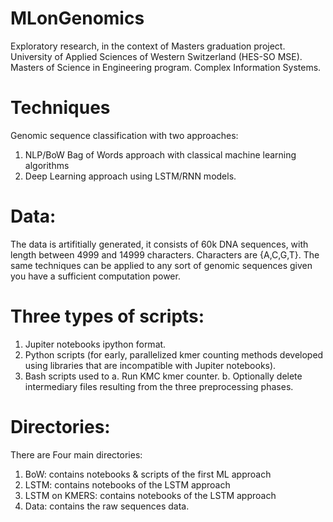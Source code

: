 # MLonGenomics
Exploratory research, in the context of Masters graduation project.  University of Applied Sciences of Western Switzerland (HES-SO MSE). Masters of Science in Engineering program. Complex Information Systems.

# Techniques
Genomic sequence classification with two approaches:
1. NLP/BoW Bag of Words approach with classical machine learning algorithms
2. Deep Learning approach using LSTM/RNN models.

# Data: 
The data is artifitially generated, it consists of 60k DNA sequences, with length between 4999 and 14999 characters. Characters are {A,C,G,T}. 
The same techniques can be applied to any sort of genomic sequences given you have a sufficient computation power.


# Three types of scripts:
1.	Jupiter notebooks ipython format.
2.	Python scripts (for early, parallelized kmer counting methods developed using libraries that are incompatible with Jupiter notebooks).
3.	Bash scripts used to
a.	Run KMC kmer counter.
b.	Optionally delete intermediary files resulting from the three preprocessing phases. 
# Directories:
There are Four main directories:
1.	BoW: contains notebooks  & scripts of the first ML approach
2.	LSTM: contains notebooks of the LSTM approach
3.	LSTM on KMERS: contains notebooks of the LSTM approach
4.	Data: contains the raw sequences data.
